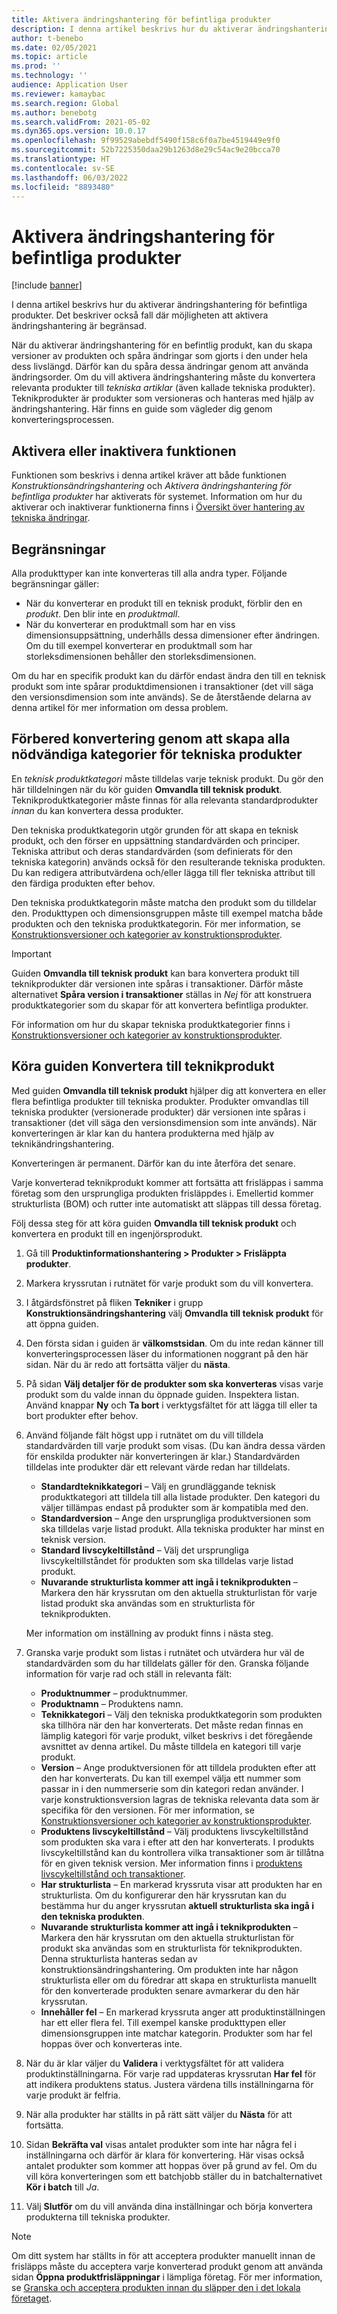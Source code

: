 ```yaml
---
title: Aktivera ändringshantering för befintliga produkter
description: I denna artikel beskrivs hur du aktiverar ändringshantering för befintliga produkter. Det beskriver också fall där möjligheten att aktivera ändringshantering är begränsad.
author: t-benebo
ms.date: 02/05/2021
ms.topic: article
ms.prod: ''
ms.technology: ''
audience: Application User
ms.reviewer: kamaybac
ms.search.region: Global
ms.author: benebotg
ms.search.validFrom: 2021-05-02
ms.dyn365.ops.version: 10.0.17
ms.openlocfilehash: 9f99529abebdf5490f158c6f0a7be4519449e9f0
ms.sourcegitcommit: 52b7225350daa29b1263d8e29c54ac9e20bcca70
ms.translationtype: HT
ms.contentlocale: sv-SE
ms.lasthandoff: 06/03/2022
ms.locfileid: "8893480"
---
```

# <a name="enable-change-management-on-existing-products"></a>Aktivera ändringshantering för befintliga produkter

[!include [banner](../../includes/banner.md)]

I denna artikel beskrivs hur du aktiverar ändringshantering för befintliga produkter. Det beskriver också fall där möjligheten att aktivera ändringshantering är begränsad.

När du aktiverar ändringshantering för en befintlig produkt, kan du skapa versioner av produkten och spåra ändringar som gjorts i den under hela dess livslängd. Därför kan du spåra dessa ändringar genom att använda ändringsorder. Om du vill aktivera ändringshantering måste du konvertera relevanta produkter till *tekniska artiklar* (även kallade tekniska produkter). Teknikprodukter är produkter som versioneras och hanteras med hjälp av ändringshantering. Här finns en guide som vägleder dig genom konverteringsprocessen.

## <a name="turn-this-feature-on-or-off"></a>Aktivera eller inaktivera funktionen

Funktionen som beskrivs i denna artikel kräver att både funktionen *Konstruktionsändringshantering* och *Aktivera ändringshantering för befintliga produkter* har aktiverats för systemet. Information om hur du aktiverar och inaktiverar funktionerna finns i [Översikt över hantering av tekniska ändringar](product-engineering-overview.md).

## <a name="restrictions-and-limitations"></a>Begränsningar

Alla produkttyper kan inte konverteras till alla andra typer. Följande begränsningar gäller:

- När du konverterar en produkt till en teknisk produkt, förblir den en *produkt*. Den blir inte en *produktmall*.
- När du konverterar en produktmall som har en viss dimensionsuppsättning, underhålls dessa dimensioner efter ändringen. Om du till exempel konverterar en produktmall som har storleksdimensionen behåller den storleksdimensionen.

Om du har en specifik produkt kan du därför endast ändra den till en teknisk produkt som inte spårar produktdimensionen i transaktioner (det vill säga den versionsdimension som inte används). Se de återstående delarna av denna artikel för mer information om dessa problem.

## <a name="prepare-for-conversion-by-creating-all-required-engineering-product-categories"></a>Förbered konvertering genom att skapa alla nödvändiga kategorier för tekniska produkter

En *teknisk produktkategori* måste tilldelas varje teknisk produkt. Du gör den här tilldelningen när du kör guiden **Omvandla till teknisk produkt**. Teknikproduktkategorier måste finnas för alla relevanta standardprodukter *innan* du kan konvertera dessa produkter.

Den tekniska produktkategorin utgör grunden för att skapa en teknisk produkt, och den förser en uppsättning standardvärden och principer. Tekniska attribut och deras standardvärden (som definierats för den tekniska kategorin) används också för den resulterande tekniska produkten. Du kan redigera attributvärdena och/eller lägga till fler tekniska attribut till den färdiga produkten efter behov.

Den tekniska produktkategorin måste matcha den produkt som du tilldelar den. Produkttypen och dimensionsgruppen måste till exempel matcha både produkten och den tekniska produktkategorin. För mer information, se [Konstruktionsversioner och kategorier av konstruktionsprodukter](engineering-versions-product-category.md).

> [!IMPORTANT]
> Guiden **Omvandla till teknisk produkt** kan bara konvertera produkt till teknikprodukter där versionen inte spåras i transaktioner. Därför måste alternativet **Spåra version i transaktioner** ställas in *Nej* för att konstruera produktkategorier som du skapar för att konvertera befintliga produkter.

För information om hur du skapar tekniska produktkategorier finns i [Konstruktionsversioner och kategorier av konstruktionsprodukter](engineering-versions-product-category.md).

## <a name="run-the-convert-to-engineering-product-wizard"></a>Köra guiden Konvertera till teknikprodukt

Med guiden **Omvandla till teknisk produkt** hjälper dig att konvertera en eller flera befintliga produkter till tekniska produkter. Produkter omvandlas till tekniska produkter (versionerade produkter) där versionen inte spåras i transaktioner (det vill säga den versionsdimension som inte används). När konverteringen är klar kan du hantera produkterna med hjälp av teknikändringshantering.

Konverteringen är permanent. Därför kan du inte återföra det senare. 

Varje konverterad teknikprodukt kommer att fortsätta att frisläppas i samma företag som den ursprungliga produkten frisläppdes i. Emellertid kommer strukturlista (BOM) och rutter inte automatiskt att släppas till dessa företag.

Följ dessa steg för att köra guiden **Omvandla till teknisk produkt** och konvertera en produkt till en ingenjörsprodukt.

1. Gå till **Produktinformationshantering \> Produkter \> Frisläppta produkter**.
1. Markera kryssrutan i rutnätet för varje produkt som du vill konvertera.
1. I åtgärdsfönstret på fliken **Tekniker** i grupp **Konstruktionsändringshantering** välj **Omvandla till teknisk produkt** för att öppna guiden.
1. Den första sidan i guiden är **välkomstsidan**. Om du inte redan känner till konverteringsprocessen läser du informationen noggrant på den här sidan. När du är redo att fortsätta väljer du **nästa**.
1. På sidan **Välj detaljer för de produkter som ska konverteras** visas varje produkt som du valde innan du öppnade guiden. Inspektera listan. Använd knappar **Ny** och **Ta bort** i verktygsfältet för att lägga till eller ta bort produkter efter behov.
1. Använd följande fält högst upp i rutnätet om du vill tilldela standardvärden till varje produkt som visas. (Du kan ändra dessa värden för enskilda produkter när konverteringen är klar.) Standardvärden tilldelas inte produkter där ett relevant värde redan har tilldelats.

    - **Standardteknikkategori** – Välj en grundläggande teknisk produktkategori att tilldela till alla listade produkter. Den kategori du väljer tillämpas endast på produkter som är kompatibla med den.
    - **Standardversion** – Ange den ursprungliga produktversionen som ska tilldelas varje listad produkt. Alla tekniska produkter har minst en teknisk version.
    - **Standard livscykeltillstånd** – Välj det ursprungliga livscykeltillståndet för produkten som ska tilldelas varje listad produkt.
    - **Nuvarande strukturlista kommer att ingå i teknikprodukten** – Markera den här kryssrutan om den aktuella strukturlistan för varje listad produkt ska användas som en strukturlista för teknikprodukten.

    Mer information om inställning av produkt finns i nästa steg.

1. Granska varje produkt som listas i rutnätet och utvärdera hur väl de standardvärden som du har tilldelats gäller för den. Granska följande information för varje rad och ställ in relevanta fält:

    - **Produktnummer** – produktnummer.
    - **Produktnamn** – Produktens namn.
    - **Teknikkategori** – Välj den tekniska produktkategorin som produkten ska tillhöra när den har konverterats. Det måste redan finnas en lämplig kategori för varje produkt, vilket beskrivs i det föregående avsnittet av denna artikel. Du måste tilldela en kategori till varje produkt.
    - **Version** – Ange produktversionen för att tilldela produkten efter att den har konverterats. Du kan till exempel välja ett nummer som passar in i den nummerserie som din kategori redan använder. I varje konstruktionsversion lagras de tekniska relevanta data som är specifika för den versionen. För mer information, se [Konstruktionsversioner och kategorier av konstruktionsprodukter](engineering-versions-product-category.md).
    - **Produktens livscykeltillstånd** – Välj produktens livscykeltillstånd som produkten ska vara i efter att den har konverterats. I produkts livscykeltillstånd kan du kontrollera vilka transaktioner som är tillåtna för en given teknisk version. Mer information finns i [produktens livscykeltillstånd och transaktioner](product-lifecycle-state-transactions.md).
    - **Har strukturlista** – En markerad kryssruta visar att produkten har en strukturlista. Om du konfigurerar den här kryssrutan kan du bestämma hur du anger kryssrutan **aktuell strukturlista ska ingå i den tekniska produkten**.
    - **Nuvarande strukturlista kommer att ingå i teknikprodukten** – Markera den här kryssrutan om den aktuella strukturlistan för produkt ska användas som en strukturlista för teknikprodukten. Denna strukturlista hanteras sedan av konstruktionsändringshantering. Om produkten inte har någon strukturlista eller om du föredrar att skapa en strukturlista manuellt för den konverterade produkten senare avmarkerar du den här kryssrutan.
    - **Innehåller fel** – En markerad kryssruta anger att produktinställningen har ett eller flera fel. Till exempel kanske produkttypen eller dimensionsgruppen inte matchar kategorin. Produkter som har fel hoppas över och konverteras inte.

1. När du är klar väljer du **Validera** i verktygsfältet för att validera produktinställningarna. För varje rad uppdateras kryssrutan **Har fel** för att indikera produktens status. Justera värdena tills inställningarna för varje produkt är felfria.
1. När alla produkter har ställts in på rätt sätt väljer du **Nästa** för att fortsätta.
1. Sidan **Bekräfta val** visas antalet produkter som inte har några fel i inställningarna och därför är klara för konvertering. Här visas också antalet produkter som kommer att hoppas över på grund av fel. Om du vill köra konverteringen som ett batchjobb ställer du in batchalternativet **Kör i batch** till *Ja*.
1. Välj **Slutför** om du vill använda dina inställningar och börja konvertera produkterna till tekniska produkter.

> [!NOTE]
> Om ditt system har ställts in för att acceptera produkter manuellt innan de frisläpps måste du acceptera varje konverterad produkt genom att använda sidan **Öppna produktfrisläppningar** i lämpliga företag. För mer information, se [Granska och acceptera produkten innan du släpper den i det lokala företaget](engineering-scenarios.md#accept).
